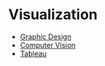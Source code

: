# Visualization

- [Graphic Design](https://huegoxaga.github.io/notes/visualization/graphic-design.html)
- [Computer Vision](https://huegoxaga.github.io/notes/visualization/computer-vision.html)
- [Tableau](https://huegoxaga.github.io/notes/visualization/tableau.html)
